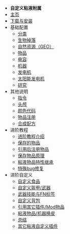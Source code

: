 - **自定义粘液附属**
- [主页](./)
- [下载与安装](/Install#SlimeCustomizer)
- 基础配置
    - [分类](./Categories)
    - [生物掉落](./Mob-Drops)
    - [自然资源（GEO）](./Geo-Resources)
    - [物品](./Items)
    - [电容](./Capacitors)
    - [机器](./Machines)
    - [发电机](./Generators)
    - [太阳能发电机](./Solar-Generators)
    - [研究](./Researches)
- 其他说明
    - [指令](./Commands)
    - [头颅](./Skull-items)
    - [颜色代码](./Color-codes)
    - [物品注册](./Registering)
    - [合成配方](./Crafting-Recipe)
- 进阶教程
    - [进阶教程介绍](./Introduction)
    - [保存的物品](./Saved-Items)
	- [引用后注册物品](./Post-Reference-Registered-Items)
	- [保存物品原理](./Meta)
	- [粘液物品特性继承](./Apply-Items)
	- [特殊bug修复](./Bug)
- 进阶自定义
    - [自定义食品](./Foods)
	- [自定义盔甲/武器](./Weapons-And-Armors)
	- [武器技能与FN标签](./Skills)
	- [自定义背包](./Bag)
	- [引用其它插件/Mod物品](./Plugin-And-Mod)
	- [粘液物品/机器换皮](./Skin)
	- [总结](./General)
	- [其它粘液自定义插件](./Other)